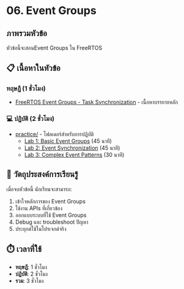 # 06. Event Groups

## ภาพรวมหัวข้อ

หัวข้อนี้จะสอนEvent Groups ใน FreeRTOS

## 📋 เนื้อหาในหัวข้อ

### ทฤษฎี (1 ชั่วโมง)
- [FreeRTOS Event Groups - Task Synchronization](./06-event-groups.md) - เนื้อหาบรรยายหลัก

### 💻 ปฏิบัติ (2 ชั่วโมง)
- [practice/](practice/) - โฟลเดอร์สำหรับการปฏิบัติ
  - [Lab 1: Basic Event Groups](practice/lab1-basic-events/) (45 นาที)
  - [Lab 2: Event Synchronization](practice/lab2-event-synchronization/) (45 นาที)
  - [Lab 3: Complex Event Patterns](practice/lab3-complex-patterns/) (30 นาที)

## 🎯 วัตถุประสงค์การเรียนรู้

เมื่อจบหัวข้อนี้ นักเรียนจะสามารถ:
1. เข้าใจหลักการของ Event Groups
2. ใช้งาน APIs ที่เกี่ยวข้อง
3. ออกแบบระบบที่ใช้ Event Groups
4. Debug และ troubleshoot ปัญหา
5. ประยุกต์ใช้ในโปรเจกต์จริง

## ⏱️ เวลาที่ใช้
- **ทฤษฎี**: 1 ชั่วโมง
- **ปฏิบัติ**: 2 ชั่วโมง
- **รวม**: 3 ชั่วโมง
